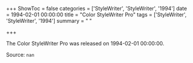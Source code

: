 +++
ShowToc = false
categories = ['StyleWriter', 'StyleWriter', '1994']
date = 1994-02-01 00:00:00
title = "Color StyleWriter Pro"
tags = ['StyleWriter', 'StyleWriter', '1994']
summary = " "

+++

The Color StyleWriter Pro was released on 1994-02-01 00:00:00.

Source: `nan`


